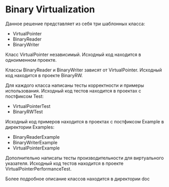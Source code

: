# Binary Virtualization

Данное решение представляет из себя три шаблонных класса: 
- VirtualPointer
- BinaryReader 
- BinaryWriter

Класс VirtualPointer независимый. Исходный код находится в одноименном проекте.

Классы BinaryReader и BinaryWriter зависят от VirtualPointer. 
Исходный код находится в проекте BinaryRW.

Для каждого класса написаны тесты корректности и примеры использования.
Исходный код тестов находится в проектах с постфиксом Test:
- VirtualPointerTest
- BinaryRWTest 

Исходный код примеров находится в проектах с постфиксом Example в директории Examples:
- BinaryReaderExample
- BinaryWriterExample
- VirtualPointerExample

Дополнительно написаты тесты производительности для виртуального указателя.
Исходный код тестов находится в проекте VirtualPointerPerformanceTest.

Более подробное описание классов находится в директории doc